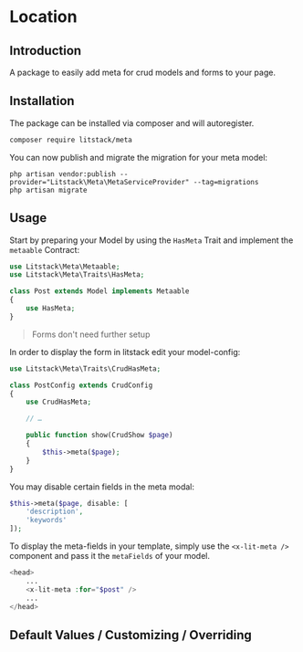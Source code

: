 # Location

## Introduction

A package to easily add meta for crud models and forms to your page.

## Installation

The package can be installed via composer and will autoregister.

```bash
composer require litstack/meta
```

You can now publish and migrate the migration for your meta model:

```shell
php artisan vendor:publish --provider="Litstack\Meta\MetaServiceProvider" --tag=migrations
php artisan migrate
```

## Usage

Start by preparing your Model by using the `HasMeta` Trait and implement the
`metaable` Contract:

```php
use Litstack\Meta\Metaable;
use Litstack\Meta\Traits\HasMeta;

class Post extends Model implements Metaable
{
    use HasMeta;
}
```

> Forms don't need further setup

In order to display the form in litstack edit your model-config:

```php
use Litstack\Meta\Traits\CrudHasMeta;

class PostConfig extends CrudConfig
{
    use CrudHasMeta;

    // …

    public function show(CrudShow $page)
    {
        $this->meta($page);
    }
}
```

You may disable certain fields in the meta modal:

```php
$this->meta($page, disable: [
    'description',
    'keywords'
]);
```

To display the meta-fields in your template, simply use the `<x-lit-meta />`
component and pass it the `metaFields` of your model.

```php
<head>
    ...
    <x-lit-meta :for="$post" />
    ...
</head>
```

## Default Values / Customizing / Overriding
